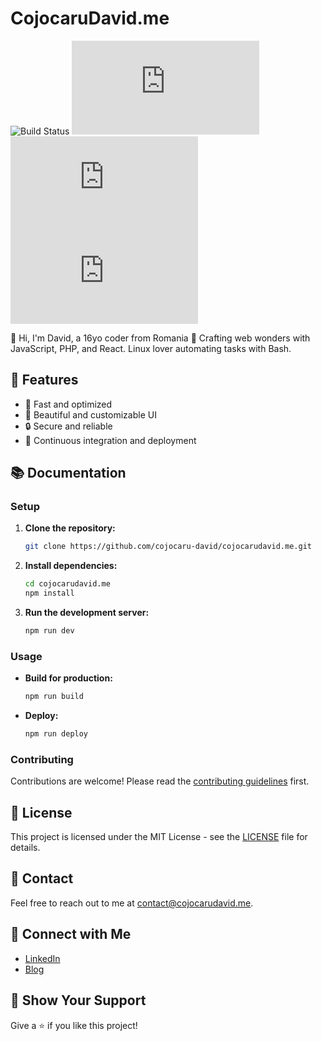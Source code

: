 # CojocaruDavid.me

![Build Status](https://img.shields.io/github/actions/workflow/status/cojocaru-david/cojocarudavid.me/ci.yml)
![License](https://img.shields.io/github/license/cojocaru-david/cojocarudavid.me)
![Version](https://img.shields.io/github/package-json/v/cojocaru-david/cojocarudavid.me)
![Stars](https://img.shields.io/github/stars/cojocaru-david/cojocarudavid.me?style=social)

👋 Hi, I'm David, a 16yo coder from Romania 🚀 Crafting web wonders with JavaScript, PHP, and React. Linux lover automating tasks with Bash.

## 🌟 Features

- 🚀 Fast and optimized
- 🎨 Beautiful and customizable UI
- 🔒 Secure and reliable
- 🔄 Continuous integration and deployment

## 📚 Documentation

### Setup

1. **Clone the repository:**

   ```sh
   git clone https://github.com/cojocaru-david/cojocarudavid.me.git
   ```

2. **Install dependencies:**

   ```sh
   cd cojocarudavid.me
   npm install
   ```

3. **Run the development server:**

   ```sh
   npm run dev
   ```

### Usage

- **Build for production:**

  ```sh
  npm run build
  ```

- **Deploy:**

  ```sh
  npm run deploy
  ```

### Contributing

Contributions are welcome! Please read the [contributing guidelines](CONTRIBUTING.md) first.

## 📄 License

This project is licensed under the MIT License - see the [LICENSE](LICENSE) file for details.

## 💬 Contact

Feel free to reach out to me at [contact@cojocarudavid.me](mailto:contact@cojocarudavid.me).

## 🚀 Connect with Me

- [LinkedIn](https://www.linkedin.com/in/cojocaru-david)
- [Blog](https://cojocarudavid.me/blog)

## 🌟 Show Your Support

Give a ⭐️ if you like this project!
